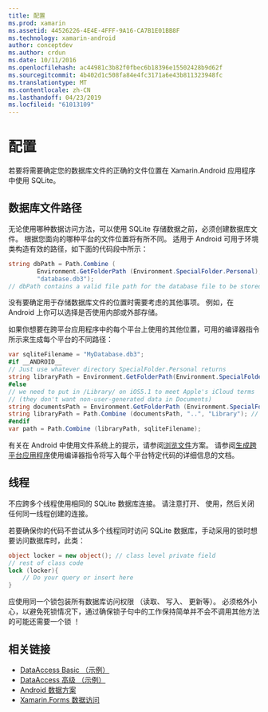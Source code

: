 ```yaml
---
title: 配置
ms.prod: xamarin
ms.assetid: 44526226-4E4E-4FFF-9A16-CA7B1E01BB8F
ms.technology: xamarin-android
author: conceptdev
ms.author: crdun
ms.date: 10/11/2016
ms.openlocfilehash: ac44981c3b82f0fbec6b18396e15502428b9d62f
ms.sourcegitcommit: 4b402d1c508fa84e4fc3171a6e43b811323948fc
ms.translationtype: MT
ms.contentlocale: zh-CN
ms.lasthandoff: 04/23/2019
ms.locfileid: "61013109"
---
```

# <a name="configuration"></a>配置

若要将需要确定您的数据库文件的正确的文件位置在 Xamarin.Android 应用程序中使用 SQLite。

## <a name="database-file-path"></a>数据库文件路径

无论使用哪种数据访问方法，可以使用 SQLite 存储数据之前，必须创建数据库文件。 根据您面向的哪种平台的文件位置将有所不同。 适用于 Android 可用于环境类构造有效的路径，如下面的代码段中所示：

```csharp
string dbPath = Path.Combine (
        Environment.GetFolderPath (Environment.SpecialFolder.Personal),
        "database.db3");
// dbPath contains a valid file path for the database file to be stored
```

没有要确定用于存储数据库文件的位置时需要考虑的其他事项。 例如，在 Android 上你可以选择是否使用内部或外部存储。

如果你想要在跨平台应用程序中的每个平台上使用的其他位置，可用的编译器指令所示来生成每个平台的不同路径：

```csharp
var sqliteFilename = "MyDatabase.db3";
#if __ANDROID__
// Just use whatever directory SpecialFolder.Personal returns
string libraryPath = Environment.GetFolderPath(Environment.SpecialFolder.Personal); ;
#else
// we need to put in /Library/ on iOS5.1 to meet Apple's iCloud terms
// (they don't want non-user-generated data in Documents)
string documentsPath = Environment.GetFolderPath (Environment.SpecialFolder.Personal); // Documents folder
string libraryPath = Path.Combine (documentsPath, "..", "Library"); // Library folder instead
#endif
var path = Path.Combine (libraryPath, sqliteFilename);
```

有关在 Android 中使用文件系统上的提示，请参阅[浏览文件](https://github.com/xamarin/recipes/tree/master/Recipes/android/data/files/browse_files)方案。 请参阅[生成跨平台应用程序](~/cross-platform/app-fundamentals/building-cross-platform-applications/index.md)使用编译器指令将写入每个平台特定代码的详细信息的文档。

## <a name="threading"></a>线程

不应跨多个线程使用相同的 SQLite 数据库连接。 请注意打开、 使用，然后关闭任何同一线程创建的连接。

若要确保你的代码不尝试从多个线程同时访问 SQLite 数据库，手动采用的锁时想要访问数据库时，此类：

```csharp
object locker = new object(); // class level private field
// rest of class code
lock (locker){
    // Do your query or insert here
}
```

应使用同一个锁包装所有数据库访问权限 （读取、 写入、 更新等）。 必须格外小心，以避免死锁情况下，通过确保锁子句中的工作保持简单并不会不调用其他方法的可能还需要一个锁 ！


## <a name="related-links"></a>相关链接

- [DataAccess Basic （示例）](https://github.com/xamarin/mobile-samples/tree/master/DataAccess/Basic)
- [DataAccess 高级 （示例）](https://github.com/xamarin/mobile-samples/tree/master/DataAccess/Advanced)
- [Android 数据方案](https://github.com/xamarin/recipes/tree/master/Recipes/android/data)
- [Xamarin.Forms 数据访问](~/xamarin-forms/app-fundamentals/databases.md)
